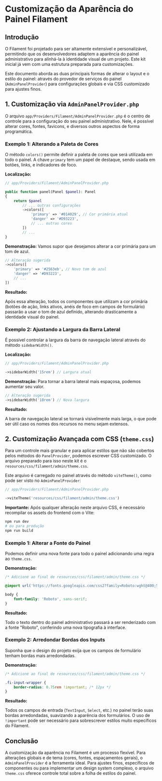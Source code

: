 # Customização da Aparência do Painel Filament

## Introdução

O Filament foi projetado para ser altamente extensível e personalizável, permitindo que os desenvolvedores adaptem a aparência do painel administrativo para alinhá-la à identidade visual de um projeto. Este kit inicial já vem com uma estrutura preparada para customizações.

Este documento aborda as duas principais formas de alterar o layout e o estilo do painel: através do provedor de serviços do painel (`AdminPanelProvider`) para configurações globais e via CSS customizado para ajustes finos.

## 1. Customização via `AdminPanelProvider.php`

O arquivo `app/Providers/Filament/AdminPanelProvider.php` é o centro de controle para a configuração do seu painel administrativo. Nele, é possível alterar cores, fontes, favicons, e diversos outros aspectos de forma programática.

### Exemplo 1: Alterando a Paleta de Cores

O método `colors()` permite definir a paleta de cores que será utilizada em todo o painel. A chave `primary` tem um papel de destaque, sendo usada em botões, links, e indicadores de foco.

**Localização:**
```php
// app/Providers/Filament/AdminPanelProvider.php

public function panel(Panel $panel): Panel
{
    return $panel
        // ... outras configurações
        ->colors([
            'primary' => '#014029', // Cor primária atual
            'danger' => '#D93223',
            // ... outras cores
        ])
        // ...
}
```

**Demonstração:**
Vamos supor que desejamos alterar a cor primária para um tom de azul.

```php
// Alteração sugerida
->colors([
    'primary' => '#2563eb', // Novo tom de azul
    'danger' => '#D93223',
    // ...
])
```

**Resultado:**

Após essa alteração, todos os componentes que utilizam a cor primária (botões de ação, links ativos, anéis de foco em campos de formulário) passarão a usar o tom de azul definido, alterando drasticamente a identidade visual do painel.

### Exemplo 2: Ajustando a Largura da Barra Lateral

É possível controlar a largura da barra de navegação lateral através do método `sidebarWidth()`.

**Localização:**
```php
// app/Providers/Filament/AdminPanelProvider.php

->sidebarWidth('15rem') // Largura atual
```

**Demonstração:**
Para tornar a barra lateral mais espaçosa, podemos aumentar seu valor.

```php
// Alteração sugerida
->sidebarWidth('18rem') // Nova largura
```

**Resultado:**

A barra de navegação lateral se tornará visivelmente mais larga, o que pode ser útil caso os nomes dos recursos no menu sejam extensos.

## 2. Customização Avançada com CSS (`theme.css`)

Para um controle mais granular e para aplicar estilos que não são cobertos pelos métodos do `PanelProvider`, podemos escrever CSS customizado. O arquivo preparado para isso neste kit é o `resources/css/filament/admin/theme.css`.

Este arquivo é carregado no painel através do método `viteTheme()`, como pode ser visto no `AdminPanelProvider`:

```php
// app/Providers/Filament/AdminPanelProvider.php

->viteTheme('resources/css/filament/admin/theme.css')
```

**Importante:** Após qualquer alteração neste arquivo CSS, é necessário recompilar os assets do frontend com o Vite:

```bash
npm run dev
# ou para produção
npm run build
```

### Exemplo 1: Alterar a Fonte do Painel

Podemos definir uma nova fonte para todo o painel adicionando uma regra ao `theme.css`.

**Demonstração:**
```css
/* Adicione ao final de resources/css/filament/admin/theme.css */

@import url('https://fonts.googleapis.com/css2?family=Roboto:wght@400;500;700&display=swap');

body {
    font-family: 'Roboto', sans-serif;
}
```

**Resultado:**

Todo o texto dentro do painel administrativo passará a ser renderizado com a fonte "Roboto", conferindo uma nova tipografia à interface.

### Exemplo 2: Arredondar Bordas dos Inputs

Suponha que o design do projeto exija que os campos de formulário tenham bordas mais arredondadas.

**Demonstração:**
```css
/* Adicione ao final de resources/css/filament/admin/theme.css */

.fi-input-wrapper {
    border-radius: 0.75rem !important; /* 12px */
}
```

**Resultado:**

Todos os campos de entrada (`TextInput`, `Select`, etc.) no painel terão suas bordas arredondadas, suavizando a aparência dos formulários. O uso de `!important` pode ser necessário para sobrescrever estilos muito específicos do Filament.

## Conclusão

A customização da aparência no Filament é um processo flexível. Para alterações globais e de tema (cores, fontes, espaçamentos gerais), o `AdminPanelProvider` é a ferramenta ideal. Para ajustes finos, específicos de componentes ou para implementar um design system complexo, o arquivo `theme.css` oferece controle total sobre a folha de estilos do painel.

